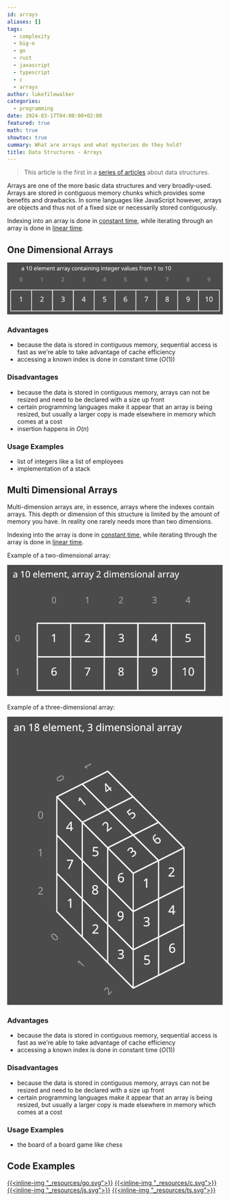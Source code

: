 ```yaml
---
id: arrays
aliases: []
tags:
  - complexity
  - big-o
  - go
  - rust
  - javascript
  - typescript
  - c
  - arrays
author: lukefilewalker
categories:
  - programming
date: 2024-03-17T04:00:00+02:00
featured: true
math: true
showtoc: true
summary: What are arrays and what mysteries do they hold?
title: Data Structures - Arrays
---
```

> This article is the first in a [series of articles](/category/programming/general/data-structures/) about data structures.

Arrays are one of the more basic data structures and very broadly-used. Arrays are stored in contiguous memory chunks which provides some benefits and drawbacks. In some languages like JavaScript however, arrays are objects and thus not of a fixed size or necessarily stored contiguously.

Indexing into an array is done in [constant time](/category/programming/general/understanding-big-o/#constant-time-or-o1), while iterating through an array is done in [linear time](/category/programming/general/understanding-big-o/#linear-time-or-on).

## One Dimensional Arrays

![1-dim-array](_resources/1-dim-array.svg)

### Advantages

- because the data is stored in contiguous memory, sequential access is fast as we're able to take advantage of cache efficiency
- accessing a known index is done in constant time ($O(1)$)

### Disadvantages

- because the data is stored in contiguous memory, arrays can not be resized and need to be declared with a size up front
- certain programming languages make it appear that an array is being resized, but usually a larger copy is made elsewhere in memory which comes at a cost
- insertion happens in $O(n)$

### Usage Examples

- list of integers like a list of employees
- implementation of a stack

## Multi Dimensional Arrays

Multi-dimension arrays are, in essence, arrays where the indexes contain arrays. This depth or dimension of this structure is limited by the amount of memory you have. In reality one rarely needs more than two dimensions. 

Indexing into the array is done in [constant time](/category/programming/general/understanding-big-o/#constant-time-or-o1), while iterating through the array is done in [linear time](/category/programming/general/understanding-big-o/#linear-time-or-on).

Example of a two-dimensional array:

![2-dim-array](_resources/2-dim-array.svg)

Example of a three-dimensional array:

![3-dim-array](_resources/3-dim-array.svg)

### Advantages

- because the data is stored in contiguous memory, sequential access is fast as we're able to take advantage of cache efficiency
- accessing a known index is done in constant time ($O(1)$)

### Disadvantages

- because the data is stored in contiguous memory, arrays can not be resized and need to be declared with a size up front
- certain programming languages make it appear that an array is being resized, but usually a larger copy is made elsewhere in memory which comes at a cost

### Usage Examples

- the board of a board game like chess

## Code Examples

[{{<inline-img "_resources/go.svg">}}](https://github.com/claudemuller/data-structures/tree/master/arrays/go)
[{{<inline-img "_resources/c.svg">}}](https://github.com/claudemuller/data-structures/tree/master/arrays/c)
[{{<inline-img "_resources/js.svg">}}](https://github.com/claudemuller/data-structures/tree/master/arrays/js)
[{{<inline-img "_resources/ts.svg">}}](https://github.com/claudemuller/data-structures/tree/master/arrays/ts)


